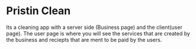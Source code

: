 # Pristin Clean 
Its a cleaning app with a server side (Business page) and the client(user page).
The user page is where you will see the services that are created by the business and reciepts that are ment to be paid by the users.
